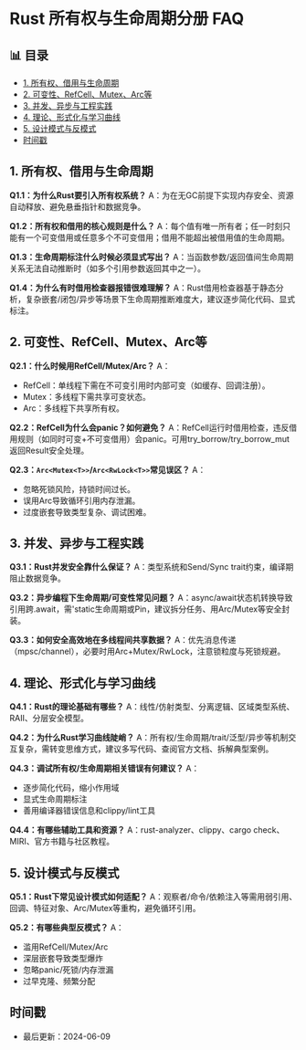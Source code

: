 ﻿# Rust 所有权与生命周期分册 FAQ


## 📊 目录

- [1. 所有权、借用与生命周期](#1-所有权借用与生命周期)
- [2. 可变性、RefCell、Mutex、Arc等](#2-可变性refcellmutexarc等)
- [3. 并发、异步与工程实践](#3-并发异步与工程实践)
- [4. 理论、形式化与学习曲线](#4-理论形式化与学习曲线)
- [5. 设计模式与反模式](#5-设计模式与反模式)
- [时间戳](#时间戳)


## 1. 所有权、借用与生命周期

**Q1.1：为什么Rust要引入所有权系统？**
A：为在无GC前提下实现内存安全、资源自动释放、避免悬垂指针和数据竞争。

**Q1.2：所有权和借用的核心规则是什么？**
A：每个值有唯一所有者；任一时刻只能有一个可变借用或任意多个不可变借用；借用不能超出被借用值的生命周期。

**Q1.3：生命周期标注什么时候必须显式写出？**
A：当函数参数/返回值间生命周期关系无法自动推断时（如多个引用参数返回其中之一）。

**Q1.4：为什么有时借用检查器报错很难理解？**
A：Rust借用检查器基于静态分析，复杂嵌套/闭包/异步等场景下生命周期推断难度大，建议逐步简化代码、显式标注。

## 2. 可变性、RefCell、Mutex、Arc等

**Q2.1：什么时候用RefCell/Mutex/Arc？**
A：

- RefCell：单线程下需在不可变引用时内部可变（如缓存、回调注册）。
- Mutex：多线程下需共享可变状态。
- Arc：多线程下共享所有权。

**Q2.2：RefCell为什么会panic？如何避免？**
A：RefCell运行时借用检查，违反借用规则（如同时可变+不可变借用）会panic。可用try_borrow/try_borrow_mut返回Result安全处理。

**Q2.3：`Arc<Mutex<T>>`/`Arc<RwLock<T>>`常见误区？**
A：

- 忽略死锁风险，持锁时间过长。
- 误用Arc导致循环引用内存泄漏。
- 过度嵌套导致类型复杂、调试困难。

## 3. 并发、异步与工程实践

**Q3.1：Rust并发安全靠什么保证？**
A：类型系统和Send/Sync trait约束，编译期阻止数据竞争。

**Q3.2：异步编程下生命周期/可变性常见问题？**
A：async/await状态机转换导致引用跨.await，需'static生命周期或Pin，建议拆分任务、用Arc/Mutex等安全封装。

**Q3.3：如何安全高效地在多线程间共享数据？**
A：优先消息传递（mpsc/channel），必要时用Arc+Mutex/RwLock，注意锁粒度与死锁规避。

## 4. 理论、形式化与学习曲线

**Q4.1：Rust的理论基础有哪些？**
A：线性/仿射类型、分离逻辑、区域类型系统、RAII、分层安全模型。

**Q4.2：为什么Rust学习曲线陡峭？**
A：所有权/生命周期/trait/泛型/异步等机制交互复杂，需转变思维方式，建议多写代码、查阅官方文档、拆解典型案例。

**Q4.3：调试所有权/生命周期相关错误有何建议？**
A：

- 逐步简化代码，缩小作用域
- 显式生命周期标注
- 善用编译器错误信息和clippy/lint工具

**Q4.4：有哪些辅助工具和资源？**
A：rust-analyzer、clippy、cargo check、MIRI、官方书籍与社区教程。

## 5. 设计模式与反模式

**Q5.1：Rust下常见设计模式如何适配？**
A：观察者/命令/依赖注入等需用弱引用、回调、特征对象、Arc/Mutex等重构，避免循环引用。

**Q5.2：有哪些典型反模式？**
A：

- 滥用RefCell/Mutex/Arc
- 深层嵌套导致类型爆炸
- 忽略panic/死锁/内存泄漏
- 过早克隆、频繁分配

## 时间戳

- 最后更新：2024-06-09
